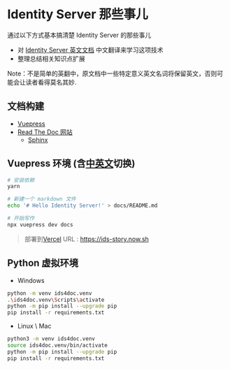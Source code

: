 # Identity Server 那些事儿
通过以下方式基本搞清楚 Identity Server 的那些事儿

* 对 [Identity Server 英文文档](https://identityserver4.readthedocs.io/en/latest/) 中文翻译来学习这项技术
* 整理总结相关知识点扩展

Note：不是简单的英翻中，原文档中一些特定意义英文名词将保留英文，否则可能会让读者看得莫名其妙.

## 文档构建
* [Vuepress](https://www.vuepress.cn)
* [Read The Doc 网站](https://readthedocs.org)
  * [Sphinx](https://docs.readthedocs.io/en/stable/intro/getting-started-with-sphinx.html)

## Vuepress 环境 (含[中英文](https://www.vuepress.cn/guide/i18n.html#%E7%AB%99%E7%82%B9%E5%A4%9A%E8%AF%AD%E8%A8%80%E9%85%8D%E7%BD%AE)切换)
```bash
# 安装依赖
yarn

# 新建一个 markdown 文件
echo '# Hello Identity Server!' > docs/README.md

# 开始写作
npx vuepress dev docs
```

> 部署到[Vercel](https://vercel.com/guides/deploying-vuepress-to-vercel) URL : https://ids-story.now.sh

## Python 虚拟环境

* Windows

```bash
python -m venv ids4doc.venv
.\ids4doc.venv\Scripts\activate
python -m pip install --upgrade pip 
pip install -r requirements.txt
```

* Linux \ Mac
    
```bash
python3 -m venv ids4doc.venv
source ids4doc.venv/bin/activate
python -m pip install --upgrade pip
pip install -r requirements.txt
```
